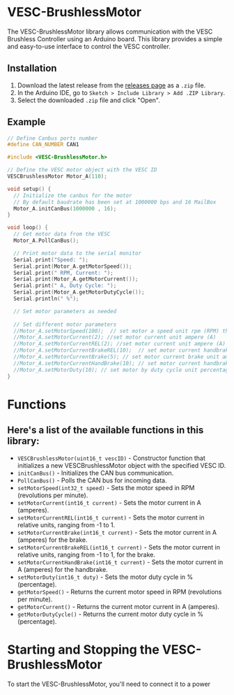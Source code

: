 # VESC-BrushlessMotor

The VESC-BrushlessMotor library allows communication with the VESC Brushless Controller using an Arduino board. This library provides a simple and easy-to-use interface to control the VESC controller.

## Installation

1. Download the latest release from the [releases page](https://github.com/NonStopBle/VESC-BrushlessMotor/releases) as a `.zip` file.
2. In the Arduino IDE, go to `Sketch > Include Library > Add .ZIP Library`.
3. Select the downloaded `.zip` file and click "Open".

## Example

```cpp
// Define Canbus ports number
#define CAN_NUMBER CAN1

#include <VESC-BrushlessMotor.h>

// Define the VESC motor object with the VESC ID
VESCBrushlessMotor Motor_A(110);

void setup() {
  // Initialize the canbus for the motor
  // By default baudrate has been set at 1000000 bps and 16 MailBox
  Motor_A.initCanBus(1000000 , 16);
}

void loop() {
  // Get motor data from the VESC
  Motor_A.PollCanBus();

  // Print motor data to the serial monitor
  Serial.print("Speed: ");
  Serial.print(Motor_A.getMotorSpeed());
  Serial.print(" RPM, Current: ");
  Serial.print(Motor_A.getMotorCurrent());
  Serial.print(" A, Duty Cycle: ");
  Serial.print(Motor_A.getMotorDutyCycle());
  Serial.println(" %");

  // Set motor parameters as needed
  
  // Set different motor parameters
  //Motor_A.setMotorSpeed(100);  // set motor a speed unit rpm (RPM) this library already convert from ERPM to RPM
  //Motor_A.setMotorCurrent(2); //set motor current unit ampere (A)
  //Motor_A.setMotorCurrentREL(2); //set motor current unit ampere (A)
  //Motor_A.setMotorCurrentBrakeREL(10);  // set motor current handbrake rel unit percentage (%)
  //Motor_A.setMotorCurrentBrake(5); // set motor current brake unit amepere (A)
  //Motor_A.setMotorCurrentHandBrake(10); // set motor current handbrake unit amepere (A)
  //Motor_A.setMotorDuty(10); // set motor by duty cycle unit percentage (%)
}
```


# Functions
## Here's a list of the available functions in this library:

- `VESCBrushlessMotor(uint16_t vescID)` - Constructor function that initializes a new VESCBrushlessMotor object with the specified VESC ID.
- `initCanBus()` - Initializes the CAN bus communication.
- `PollCanBus()` - Polls the CAN bus for incoming data.
- `setMotorSpeed(int32_t speed)` - Sets the motor speed in RPM (revolutions per minute).
- `setMotorCurrent(int16_t current)` - Sets the motor current in A (amperes).
- `setMotorCurrentREL(int16_t current)` - Sets the motor current in relative units, ranging from -1 to 1.
- `setMotorCurrentBrake(int16_t current)` - Sets the motor current in A (amperes) for the brake.
- `setMotorCurrentBrakeREL(int16_t current)` - Sets the motor current in relative units, ranging from -1 to 1, for the brake.
- `setMotorCurrentHandBrake(int16_t current)` - Sets the motor current in A (amperes) for the handbrake.
- `setMotorDuty(int16_t duty)` - Sets the motor duty cycle in % (percentage).
- `getMotorSpeed()` - Returns the current motor speed in RPM (revolutions per minute).
- `getMotorCurrent()` - Returns the current motor current in A (amperes).
- `getMotorDutyCycle()` - Returns the current motor duty cycle in % (percentage).


# Starting and Stopping the VESC-BrushlessMotor
To start the VESC-BrushlessMotor, you'll need to connect it to a power

